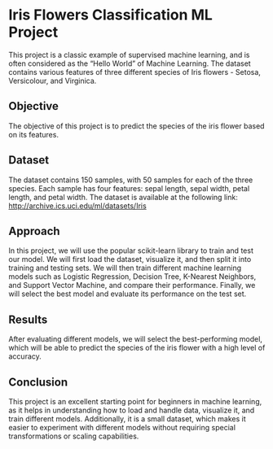 # Iris Flowers Classification ML Project
This project is a classic example of supervised machine learning, and is often considered as the “Hello World” of Machine Learning. The dataset contains various features of three different species of Iris flowers - Setosa, Versicolour, and Virginica.

## Objective
The objective of this project is to predict the species of the iris flower based on its features.

## Dataset
The dataset contains 150 samples, with 50 samples for each of the three species. Each sample has four features: sepal length, sepal width, petal length, and petal width. The dataset is available at the following link:
http://archive.ics.uci.edu/ml/datasets/Iris

## Approach
In this project, we will use the popular scikit-learn library to train and test our model. We will first load the dataset, visualize it, and then split it into training and testing sets. We will then train different machine learning models such as Logistic Regression, Decision Tree, K-Nearest Neighbors, and Support Vector Machine, and compare their performance. Finally, we will select the best model and evaluate its performance on the test set.

## Results
After evaluating different models, we will select the best-performing model, which will be able to predict the species of the iris flower with a high level of accuracy.

## Conclusion
This project is an excellent starting point for beginners in machine learning, as it helps in understanding how to load and handle data, visualize it, and train different models. Additionally, it is a small dataset, which makes it easier to experiment with different models without requiring special transformations or scaling capabilities.
